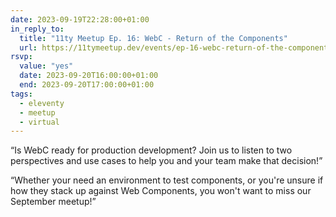 ```yaml
---
date: 2023-09-19T22:28:00+01:00
in_reply_to:
  title: "11ty Meetup Ep. 16: WebC - Return of the Components"
  url: https://11tymeetup.dev/events/ep-16-webc-return-of-the-components/
rsvp:
  value: "yes"
  date: 2023-09-20T16:00:00+01:00
  end: 2023-09-20T17:00:00+01:00
tags:
  - eleventy
  - meetup
  - virtual
---
```


<q>Is WebC ready for production development? Join us to listen to two perspectives and use cases to help you and your team make that decision!</q>

<q>Whether your need an environment to test components, or you're unsure if how they stack up against Web Components, you won't want to miss our September meetup!</q>
